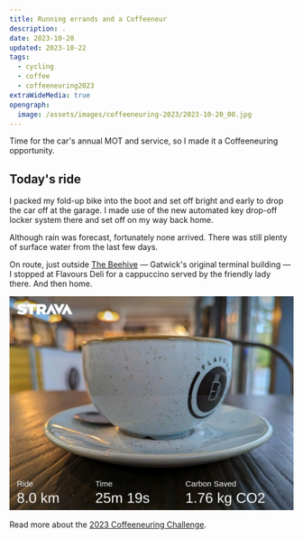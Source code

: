 ```yaml
---
title: Running errands and a Coffeeneur
description: .
date: 2023-10-20
updated: 2023-10-22
tags:
  - cycling
  - coffee
  - coffeeneuring2023
extraWideMedia: true
opengraph:
  image: /assets/images/coffeeneuring-2023/2023-10-20_00.jpg
---
```


Time for the car's annual MOT and service, so I made it a Coffeeneuring opportunity.

## Today's ride

I packed my fold-up bike into the boot and set off bright and early to drop the car off at the garage.
I made use of the new automated key drop-off locker system there and set off on my way back home.

Although rain was forecast, fortunately none arrived. There was still plenty of surface water from the last few days.

On route, just outside [The Beehive](https://en.wikipedia.org/wiki/Beehive,_Gatwick_Airport) &mdash; Gatwick's original terminal building &mdash; I stopped at Flavours Deli for a cappuccino served by the friendly lady there. And then home.

![Enjoying a cappuccino at Flavours Deli](/assets/images/coffeeneuring-2023/2023-10-20_01-coffee-at-flavours.jpg)

Read more about the [2023 Coffeeneuring Challenge](https://chasingmailboxes.com/2023/09/24/coffeeneuring-challenge-2023-lucky-13/).
